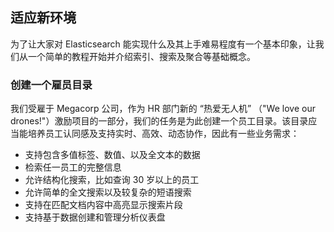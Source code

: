 ## 适应新环境

为了让大家对 Elasticsearch 能实现什么及其上手难易程度有一个基本印象，让我们从一个简单的教程开始并介绍索引、搜索及聚合等基础概念。

### 创建一个雇员目录

我们受雇于 Megacorp 公司，作为 HR 部门新的 “热爱无人机” （"We love our drones!"）激励项目的一部分，我们的任务是为此创建一个员工目录。该目录应当能培养员工认同感及支持实时、高效、动态协作，因此有一些业务需求：

 - 支持包含多值标签、数值、以及全文本的数据
 - 检索任一员工的完整信息
 - 允许结构化搜索，比如查询 30 岁以上的员工
 - 允许简单的全文搜索以及较复杂的短语搜索
 - 支持在匹配文档内容中高亮显示搜索片段
 - 支持基于数据创建和管理分析仪表盘
